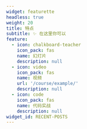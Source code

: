 ```yaml
---
widget: featurette
headless: true
weight: 20
title: 特点
subtitle: ✨ 在这里你可以
feature:
  - icon: chalkboard-teacher
    icon_pack: fas
    name: 幻灯片
    description: null
  - icon: video
    icon_pack: fas
    name: 视频
    url: '/course/example/'
    description: null
  - icon: code
    icon_pack: fas
    name: 代码实战
    description: null
widget_id: RECENT-POSTS
---
```

